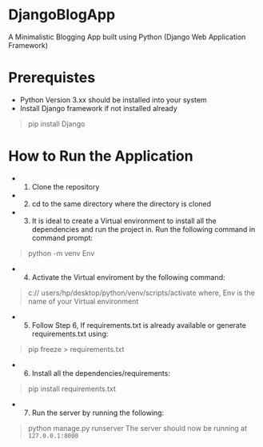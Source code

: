 # DjangoBlogApp
A Minimalistic Blogging App built using Python (Django Web Application Framework)

# Prerequistes
- Python Version 3.xx should be installed into your system
- Install Django framework if not installed already
> pip install Django

# How to Run the Application
- 1. Clone the repository
- 2. cd to the same directory where the directory is cloned
- 3. It is ideal to create a Virtual environment to install all the dependencies and run the project in. Run the following command in command prompt:
> python -m venv Env
- 4. Activate the Virtual enviroment by the following command:
> c:// users/hp/desktop/python/venv/scripts/activate
where, Env is the name of your Virtual environment
- 5. Follow Step 6, If requirements.txt is already available or generate requirements.txt using:
> pip freeze > requirements.txt
- 6. Install all the dependencies/requirements:
> pip install requirements.txt
- 7. Run the server by running the following:
> python manage.py runserver
The server should now be running at `127.0.0.1:8000`